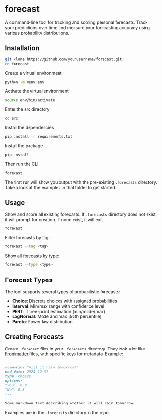 # forecast

A command-line tool for tracking and scoring personal forecasts. Track your predictions over time and measure your forecasting accuracy using various probability distributions.

## Installation

```bash
git clone https://github.com/yourusername/forecast.git
cd forecast
```

Create a virtual environment

```bash
python -m venv env
```

Activate the virtual environment

```bash
source env/bin/activate
```

Enter the src directory

```bash
cd src
```

Install the dependencies

```bash
pip install -r requirements.txt
```

Install the package

```bash
pip install .
```

Then run the CLI

```bash
forecast
```

The first run will show you output with the pre-existing `.forecasts` directory. Take a look at the examples in that folder to get started.

## Usage

Show and score all existing forecasts. If `.forecasts` directory does not exist, it will prompt for creation. If none exist, it will exit.

```bash
forecast
```

Filter forecasts by tag:

```bash
forecast --tag <tag>
```

Show all forecasts by type:

```bash
forecast --type <type>
```


## Forecast Types

The tool supports several types of probabilistic forecasts:

- **Choice**: Discrete choices with assigned probabilities
- **Interval**: Min/max range with confidence level
- **PERT**: Three-point estimation (min/mode/max)
- **LogNormal**: Mode and max (95th percentile)
- **Pareto**: Power law distribution

## Creating Forecasts

Create `.forecast` files in your `.forecasts` directory. They look a lot like [Frontmatter](https://jekyllrb.com/docs/frontmatter/) files, with specific keys for metadata. Example:

```markdown
---
scenario: "Will it rain tomorrow?"
end_date: 2024-12-31
type: choice
options:
"Yes": 0.7
"No": 0.3
---

Some markdown text describing whether it will rain tomorrow.
```

Examples are in the `.forecasts` directory in the repo.
